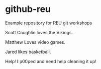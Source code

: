 # github-reu
Example repository for REU git workshops

Scott Coughlin loves the Vikings.

Matthew Loves video games.

Jared likes basketball.

Help! I p00ped and need help cleaning it up!

